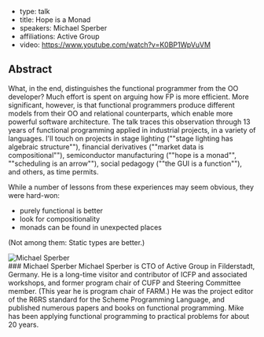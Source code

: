 - type: talk
- title: Hope is a Monad
- speakers: Michael Sperber
- affiliations: Active Group
- video: https://www.youtube.com/watch?v=K0BP1WpVuVM

## Abstract 

What, in the end, distinguishes the functional programmer from the OO developer?  Much effort is spent on arguing how FP is more efficient.  More significant, however, is that functional programmers produce different models from their OO and relational counterparts, which enable more powerful software architecture.  The talk traces this observation through 13 years of functional programming applied in industrial projects, in a variety of languages.  I'll touch on projects in stage lighting (""stage lighting has algebraic structure""), financial derivatives (""market data is compositional""), semiconductor manufacturing (""hope is a monad"", ""scheduling is an arrow""), social pedagogy (""the GUI is a function""), and others, as time permits.

While a number of lessons from these experiences may seem obvious, they were hard-won:

- purely functional is better
- look for compositionality
- monads can be found in unexpected places

(Not among them: Static types are better.)

<div class="author media" media:type="text/omd">

<div class="image">
<div class="avatar">
<img src="img/michael-sperber.jpg" alt="Michael Sperber"></img>
</div>
</div>

<div class="content" media:type="text/omd">
### Michael Sperber
Michael Sperber is CTO of Active Group in Filderstadt, Germany.  He is
a long-time visitor and contributor of ICFP and associated workshops,
and former program chair of CUFP and Steering Committee member.  (This
year he is program chair of FARM.)  He was the project editor of the
R6RS standard for the Scheme Programming Language, and published
numerous papers and books on functional programming.  Mike has been
applying functional programming to practical problems for about 20
years.
</div>
</div>
